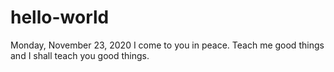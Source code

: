 # hello-world
Monday, November 23, 2020
I come to you in peace. Teach me good things and I shall teach you good things.
